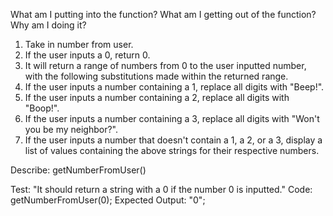 What am I putting into the function?
What am I getting out of the function?
Why am I doing it?

1. Take in number from user.
2. If the user inputs a 0, return 0.
3. It will return a range of numbers from 0 to the user inputted number, with the following substitutions made within the returned range.
4. If the user inputs a number containing a 1, replace all digits with "Beep!".
5. If the user inputs a number containing a 2, replace all digits with "Boop!".
6. If the user inputs a number containing a 3, replace all digits with "Won't you be my neighbor?".
7. If the user inputs a number that doesn't contain a 1, a 2, or a 3, display a list of values containing the above strings for their respective numbers.

Describe: getNumberFromUser()

Test: "It should return a string with a 0 if the number 0 is inputted."
Code: getNumberFromUser(0);
Expected Output: "0";

<!-- Test: "It should return an array with a range of numbers from 0 to the inputted number."
Code: getNumberFromUser(5);
Expected Output: [1, 2, 3, 4, 5]; -->



